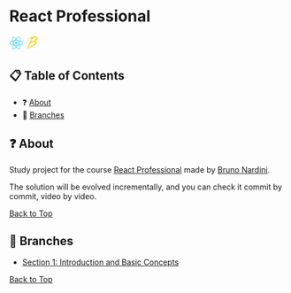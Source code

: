 <!--suppress HtmlUnknownAnchorTarget -->

<h1>React Professional</h1>

<a href="https://react.dev/" title="Go to react.dev website"><img src="./docs/assets/react-color.svg" width="25" alt="React.JS logo icon"></a>
<a href="https://babeljs.io/" title="Go to babeljs.io website"><img src="./docs/assets/babel-color.svg" width="25" alt="Babel logo icon"></a>

<h2 id="table-of-contents">📋 Table of Contents</h2>

<ul>
    <li>❓ <a href="#about" title="Go to about section">About</a></li>
    <li>🌿 <a href="#branches" title="Go to branches section">Branches</a></li>
</ul>

<h2 id="about">❓ About</h2>

Study project for the
course <a href="https://www.udemy.com/course/react-redux-profissional" title="Go to react-professional course at Udemy">
React Professional</a> made
by <a href="https://www.udemy.com/user/brunonardini/" title="Go to Nardini's biografy at Udemy">Bruno Nardini</a>.

The solution will be evolved incrementally, and you can check it commit by commit, video by video.

<a href="#table-of-contents" title="go to the table of contents">Back to Top</a>

<h2 id="branches">🌿 Branches</h2>

<ul>
    <li><a href="https://github.com/marciovmartins/react-redux-professional/tree/section-1" title="go to section 1 in github react-redux-professional project">Section 1: Introduction and Basic Concepts</a></li>
</ul>

<a href="#table-of-contents" title="go to the table of contents">Back to Top</a>
